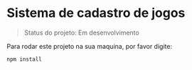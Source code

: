 # Sistema de cadastro de jogos

> Status do projeto: Em desenvolvimento

Para rodar este projeto na sua maquina, por favor digite:

```
npm install
```
